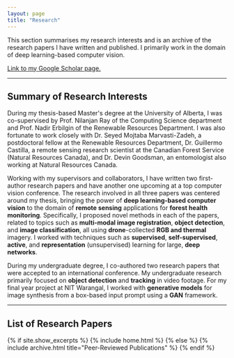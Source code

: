 ```yaml
---
layout: page
title: "Research"
---
```



<p text-align="center">This section summarises my research interests and is an archive of the research papers I have written and published. I primarily work in the domain of deep learning-based computer vision.</p>

<p text-align="center"><a href="https://scholar.google.com/citations?user=rwVTegUAAAAJ&hl=en&oi=ao">Link to my Google Scholar page.</a></p>

---

<h2>Summary of Research Interests</h2>

During my thesis-based Master's degree at the University of Alberta, I was co-supervised by Prof. Nilanjan Ray of the Computing Science department and Prof. Nadir Erbilgin of the Renewable Resources Department. I was also fortunate to work closely with Dr. Seyed Mojtaba Marvasti-Zadeh, a postdoctoral fellow at the Renewable Resources Department,  Dr. Guillermo Castilla, a remote sensing research scientist at the Canadian Forest Service (Natural Resources Canada), and Dr. Devin Goodsman, an entomologist also working at Natural Resources Canada.

Working with my supervisors and collaborators, I have written two first-author research papers and have another one upcoming at a top computer vision conference. The research involved in all three papers was centered around my thesis, bringing the power of **deep learning-based computer vision** to the domain of **remote sensing** applications for **forest health monitoring**. Specifically, I proposed novel methods in each of the papers, related to topics such as **multi-modal image registration**, **object detection**, and **image classification**, all using **drone**-collected **RGB and thermal** imagery. I worked with techniques such as **supervised**, **self-supervised**, **active**, and **representation** (unsupervised) learning for large, **deep networks**.

During my undergraduate degree, I co-authored two research papers that were accepted to an international conference. My undergraduate research primarily focused on **object detection** and **tracking** in video footage. For my final year project at NIT Warangal, I worked with **generative models** for image synthesis from a box-based input prompt using a **GAN** framework.



---

<h2> List of Research Papers </h2>
 
{% if site.show_excerpts %}
  {% include home.html %}
{% else %}
  {% include archive.html title="Peer-Reviewed Publications" %}
{% endif %}
